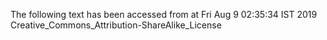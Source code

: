 The following text has been accessed from at Fri Aug 9 02:35:34 IST 2019
Creative_Commons_Attribution-ShareAlike_License
